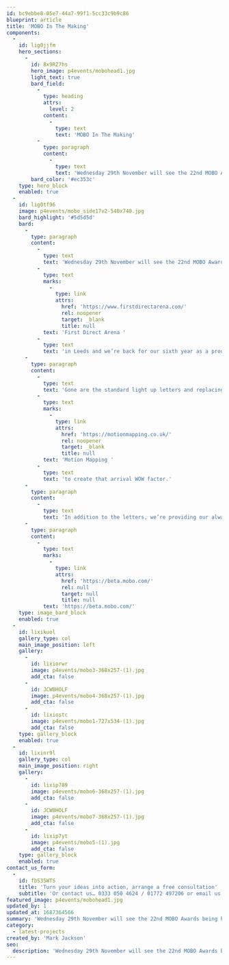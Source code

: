 ```yaml
---
id: bc9ebbe8-05e7-44a7-99f1-5cc33c9b9c86
blueprint: article
title: 'MOBO In The Making'
components:
  -
    id: lig0jjfm
    hero_sections:
      -
        id: 8x9RZ7hs
        hero_image: p4events/mobohead1.jpg
        light_text: true
        bard_field:
          -
            type: heading
            attrs:
              level: 2
            content:
              -
                type: text
                text: 'MOBO In The Making'
          -
            type: paragraph
            content:
              -
                type: text
                text: 'Wednesday 29th November will see the 22nd MOBO Awards being hosted at the First Direct Arena in Leeds and we’re back for our sixth year as a proud MOBO Partner.'
        bard_color: '#ec353c'
    type: hero_block
    enabled: true
  -
    id: lig0tf96
    image: p4events/mobo_side17v2-540x740.jpg
    bard_highlight: '#5d5d5d'
    bard:
      -
        type: paragraph
        content:
          -
            type: text
            text: 'Wednesday 29th November will see the 22nd MOBO Awards being hosted at the '
          -
            type: text
            marks:
              -
                type: link
                attrs:
                  href: 'https://www.firstdirectarena.com/'
                  rel: noopener
                  target: _blank
                  title: null
            text: 'First Direct Arena '
          -
            type: text
            text: 'in Leeds and we’re back for our sixth year as a proud MOBO Partner. This year we’re going one step further, providing a complete, customised solution for the pre-reception area for just under 1,000 guests.'
      -
        type: paragraph
        content:
          -
            type: text
            text: 'Gone are the standard light up letters and replacing them is a fully bespoke MOBO logo standing over 6ft tall and 15ft wide. This may look like simply a giant white logo, but wait and see how it comes to life as we once again team up with our friends at '
          -
            type: text
            marks:
              -
                type: link
                attrs:
                  href: 'https://motionmapping.co.uk/'
                  rel: noopener
                  target: _blank
                  title: null
            text: 'Motion Mapping '
          -
            type: text
            text: 'to create that arrival WOW factor.'
      -
        type: paragraph
        content:
          -
            type: text
            text: 'In addition to the letters, we’re providing our always popular luxury chesterfield clad bars to be filled with Champagne and matching chesterfield clad booth units. To further personalise these soft seating areas we’re also creating customised gold mirrored cubes and plinths, designed and created especially for this years awards.'
      -
        type: paragraph
        content:
          -
            type: text
            marks:
              -
                type: link
                attrs:
                  href: 'https://beta.mobo.com/'
                  rel: null
                  target: null
                  title: null
            text: 'https://beta.mobo.com/'
    type: image_bard_block
    enabled: true
  -
    id: lixikuol
    gallery_type: col
    main_image_position: left
    gallery:
      -
        id: lixiorwr
        image: p4events/mobo3-368x257-(1).jpg
        add_cta: false
      -
        id: JCWBHOLF
        image: p4events/mobo4-368x257-(1).jpg
        add_cta: false
      -
        id: lixiostc
        image: p4events/mobo1-727x534-(1).jpg
        add_cta: false
    type: gallery_block
    enabled: true
  -
    id: lixinr9l
    gallery_type: col
    main_image_position: right
    gallery:
      -
        id: lixip789
        image: p4events/mobo6-368x257-(1).jpg
        add_cta: false
      -
        id: JCWBHOLF
        image: p4events/mobo7-368x257-(1).jpg
        add_cta: false
      -
        id: lixip7yt
        image: p4events/mobo5-(1).jpg
        add_cta: false
    type: gallery_block
    enabled: true
contact_us_form:
  -
    id: fbS35WTS
    title: 'Turn your ideas into action, arrange a free consultation'
    subtitle: 'Or contact us… 0333 050 4624 / 01772 497206 or email us: info@p4events.co.uk'
featured_image: p4events/mobohead1.jpg
updated_by: 1
updated_at: 1687364566
summary: 'Wednesday 29th November will see the 22nd MOBO Awards being hosted at the First Direct Arena in Leeds and we’re back for our sixth year as a proud MOBO Partner.'
category:
  - latest-projects
created_by: 'Mark Jackson'
seo:
  description: 'Wednesday 29th November will see the 22nd MOBO Awards being hosted at the FD Arena in Leeds and we’re back for our 6th year as a proud MOBO Partner.'
---
```

